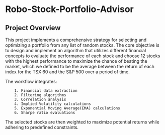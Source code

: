 # Robo-Stock-Portfolio-Advisor
## Project Overview
This project implements a comprehensive strategy for selecting and optimizing a portfolio from any list of random stocks. The core objective is to design and implement an algorithm that utilizes different financial concepts to evaluate the performance of each stock and choose 12 stocks with the highest performance to maximize the chance of beating the market, which we defined to be the average between the return of each index for the TSX 60 and the S&P 500 over a period of time. 

The workflow integrates:

        1. Financial data extraction
        2. Filtering algorithms
        3. Correlation analysis
        4. Implied Volatility calculations
        5. Exponential Moving Average(EMA) calculations
        6. Sharpe ratio evaluations
The selected stocks are then weighted to maximize potential returns while adhering to predefined constraints.
